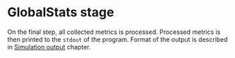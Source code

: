 # GlobalStats stage

On the final step, all collected metrics is processed. 
Processed metrics is then printed to the ```stdout``` of the program. 
Format of the output is described in [Simulation output](/user_manual/simulation_output.md) chapter.